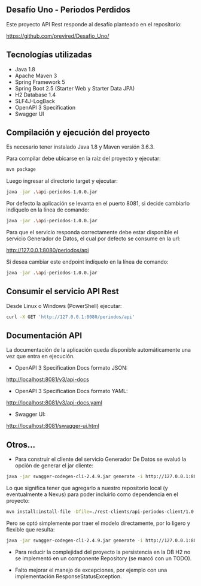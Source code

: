 ## Desafío Uno - Periodos Perdidos

Este proyecto API Rest responde al desafío planteado en el repositorio:

<https://github.com/previred/Desafio_Uno/>

## Tecnologías utilizadas

 - Java 1.8
 - Apache Maven 3
 - Spring Framework 5
 - Spring Boot 2.5 (Starter Web y Starter Data JPA)
 - H2 Database 1.4
 - SLF4J-LogBack
 - OpenAPI 3 Specification
 - Swagger UI


## Compilación y ejecución del proyecto

Es necesario tener instalado Java 1.8  y Maven versión 3.6.3.

Para compilar debe ubicarse en la raíz del proyecto y ejecutar:

```bash
mvn package
```

Luego ingresar al directorio target y ejecutar:

```bash
java -jar .\api-periodos-1.0.0.jar
```

Por defecto la aplicación se levanta en el puerto 8081, si decide cambiarlo indíquelo en la línea de comando:

```bash
java -jar .\api-periodos-1.0.0.jar
```

Para que el servicio responda correctamente debe estar disponible el servicio Generador de Datos, el cual por defecto se consume en la url:

<http://127.0.0.1:8080/periodos/api>

Si desea cambiar este endpoint indíquelo en la línea de comando:

```bash
java -jar .\api-periodos-1.0.0.jar
```

## Consumir el servicio API Rest

Desde Linux o Windows (PowerShell) ejecutar:

```bash
curl -X GET 'http://127.0.0.1:8080/periodos/api'
```

## Documentación API

La documentación de la aplicación queda disponible automáticamente una vez que entra en ejecución.

 - OpenAPI 3 Specification Docs formato JSON:

<http://localhost:8081/v3/api-docs>

 - OpenAPI 3 Specification Docs formato YAML:

<http://localhost:8081/v3/api-docs.yaml>

 - Swagger UI:

<http://localhost:8081/swagger-ui.html>


## Otros...

 - Para construir el cliente del servicio Generador De Datos se evaluó la opción de generar el jar cliente:

```bash
java -jar swagger-codegen-cli-2.4.9.jar generate -i http://127.0.0.1:8080/periodos/api-docs -l java --group-id com.previred.periodos --artifact-id api-periodos-client --artifact-version 1.0.0 -o api-periodos-client/1.0.0
```

Lo que significa tener que agregarlo a nuestro repositorio local (y eventualmente a Nexus) para poder incluirlo como dependencia en el proyecto:

```bash
mvn install:install-file -Dfile=./rest-clients/api-periodos-client/1.0.0/api-periodos-client-1.0.0.jar -DgroupId=com.previred.periodos -DartifactId=api-periodos-client -Dversion=1.0.0 -Dpackaging=jar
```

Pero se optó simplemente por traer el modelo directamente, por lo ligero y flexible que resulta:

```bash
java -jar swagger-codegen-cli-2.4.9.jar generate -i http://127.0.0.1:8080/periodos/api-docs -l java -Dmodels -DmodelTests=false -DmodelDocs=false -o api-periodos/1.0.0
```
 - Para reducir la complejidad del proyecto la persistencia en la DB H2 no se implementó en un componente Repository (se marcó con un TODO).

 - Falto mejorar el manejo de excepciones, por ejemplo con una implementación ResponseStatusException.

